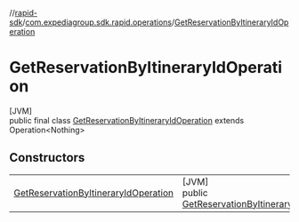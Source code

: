 //[rapid-sdk](../../../index.md)/[com.expediagroup.sdk.rapid.operations](../index.md)/[GetReservationByItineraryIdOperation](index.md)

# GetReservationByItineraryIdOperation

[JVM]\
public final class [GetReservationByItineraryIdOperation](index.md) extends Operation&lt;Nothing&gt;

## Constructors

| | |
|---|---|
| [GetReservationByItineraryIdOperation](-get-reservation-by-itinerary-id-operation.md) | [JVM]<br>public [GetReservationByItineraryIdOperation](index.md)[GetReservationByItineraryIdOperation](-get-reservation-by-itinerary-id-operation.md)([GetReservationByItineraryIdOperationParams](../-get-reservation-by-itinerary-id-operation-params/index.md)params) |
